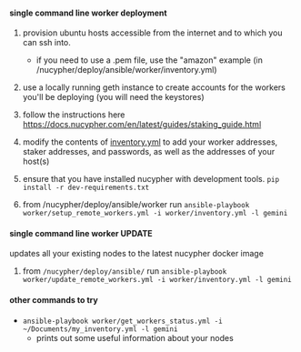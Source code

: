 #### single command line worker deployment

1. provision ubuntu hosts accessible from the internet and to which you can ssh into.
    * if you need to use a .pem file, use the "amazon" example (in /nucypher/deploy/ansible/worker/inventory.yml)

2. use a locally running geth instance to create accounts for the workers you'll be deploying (you will need the keystores)

3. follow the instructions here https://docs.nucypher.com/en/latest/guides/staking_guide.html

4. modify the contents of [inventory.yml](inventory.yml) to add your worker addresses, staker addresses, and passwords, as well as the addresses of your host(s)

5. ensure that you have installed nucypher with development tools. `pip install -r dev-requirements.txt`

6. from /nucypher/deploy/ansible/worker run `ansible-playbook worker/setup_remote_workers.yml -i worker/inventory.yml -l gemini`

#### single command line worker UPDATE

updates all your existing nodes to the latest nucypher docker image

1. from `/nucypher/deploy/ansible/` run `ansible-playbook worker/update_remote_workers.yml -i worker/inventory.yml -l gemini`


#### other commands to try 

* `ansible-playbook worker/get_workers_status.yml -i ~/Documents/my_inventory.yml -l gemini`
   * prints out some useful information about your nodes
